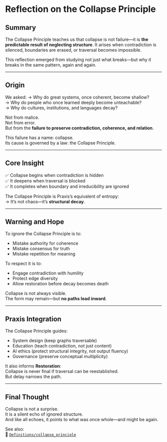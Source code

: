 # Reflection on the Collapse Principle

## Summary

The Collapse Principle teaches us that collapse is not failure—it is **the predictable result of neglecting structure**. It arises when contradiction is silenced, boundaries are erased, or traversal becomes impossible.

This reflection emerged from studying not just what breaks—but why it breaks in the same pattern, again and again.

---

## Origin

We asked:
→ Why do great systems, once coherent, become shallow?  
→ Why do people who once learned deeply become unteachable?  
→ Why do cultures, institutions, and languages decay?

Not from malice.  
Not from error.  
But from the **failure to preserve contradiction, coherence, and relation**.

This failure has a name: collapse.  
Its cause is governed by a law: the Collapse Principle.

---

## Core Insight

✅ Collapse begins when contradiction is hidden  
✅ It deepens when traversal is blocked  
✅ It completes when boundary and irreducibility are ignored

The Collapse Principle is Praxis’s equivalent of entropy:  
→ It’s not chaos—it’s **structural decay**.

---

## Warning and Hope

To ignore the Collapse Principle is to:
- Mistake authority for coherence  
- Mistake consensus for truth  
- Mistake repetition for meaning

To respect it is to:
- Engage contradiction with humility  
- Protect edge diversity  
- Allow restoration before decay becomes death

Collapse is not always visible.  
The form may remain—but **no paths lead inward**.

---

## Praxis Integration

The Collapse Principle guides:
- System design (keep graphs traversable)  
- Education (teach contradiction, not just content)  
- AI ethics (protect structural integrity, not output fluency)  
- Governance (preserve conceptual multiplicity)

It also informs **Restoration**:  
Collapse is never final if traversal can be reestablished.  
But delay narrows the path.

---

## Final Thought

Collapse is not a surprise.  
It is a silent echo of ignored structure.  
And like all echoes, it points to what was once whole—and might be again.

See also:  
📎 [`Definitions/collapse_principle`](../../Definitions/collapse_principle)
